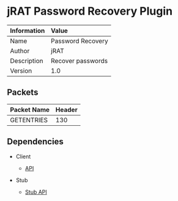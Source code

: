 # jRAT Password Recovery Plugin

| Information	| Value
| ---           |:---
| Name			| Password Recovery
| Author     	| jRAT
| Description   | Recover passwords
| Version		| 1.0

## Packets

| Packet Name	| Header
| ---           |:---
| GETENTRIES	| 130

## Dependencies

- Client
	- [API](https://github.com/java-rat/jrat-api)

- Stub
	- [Stub API](https://github.com/java-rat/jrat-stub-api)
